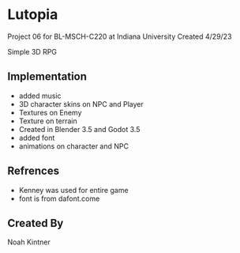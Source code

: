 # Lutopia

Project 06 for BL-MSCH-C220 at Indiana University Created 4/29/23

Simple 3D RPG

## Implementation

- added music
- 3D character skins on NPC and Player
- Textures on Enemy
- Texture on terrain 
- Created in Blender 3.5 and Godot 3.5
- added font
- animations on character and NPC

## Refrences

- Kenney was used for entire game
- font is from dafont.come

## Created By

Noah Kintner
